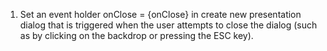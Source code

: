 1. Set an event holder onClose = {onClose} in create new presentation dialog that is triggered when the user attempts to close the dialog (such as by clicking on the backdrop or pressing the ESC key).